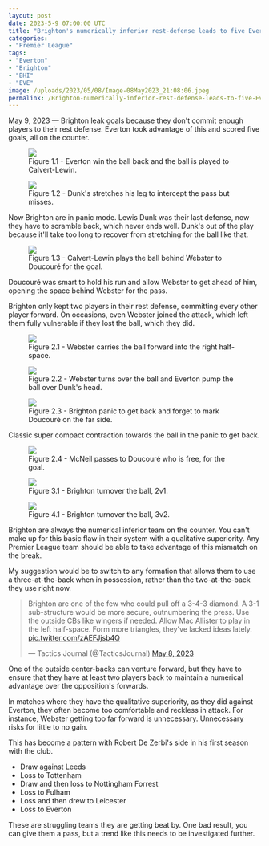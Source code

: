 ```yaml
---
layout: post
date: 2023-5-9 07:00:00 UTC
title: "Brighton's numerically inferior rest-defense leads to five Everton goals on the counter"
categories: 
- "Premier League"
tags: 
- "Everton"
- "Brighton"
- "BHI"
- "EVE"
image: /uploads/2023/05/08/Image-08May2023_21:08:06.jpeg
permalink: /Brighton-numerically-inferior-rest-defense-leads-to-five-Everton-goals-on-the-counter
---
```


May 9, 2023 — Brighton leak goals because they don't commit enough players to their rest defense. Everton took advantage of this and scored five goals, all on the counter.

<figure>
    <img src="https://tacticsjournal.com/uploads/2023/05/08/Image-08May2023_21:07:15.jpeg">
    <figcaption>Figure 1.1 - Everton win the ball back and the ball is played to Calvert-Lewin.</figcaption>
</figure>

<figure>
    <img src="https://tacticsjournal.com/uploads/2023/05/08/Image-08May2023_21:07:33.jpeg">
    <figcaption>Figure 1.2 - Dunk's stretches his leg to intercept the pass but misses.</figcaption>
</figure>

Now Brighton are in panic mode. Lewis Dunk was their last defense, now they have to scramble back, which never ends well. Dunk's out of the play because it'll take too long to recover from stretching for the ball like that.

<figure>
    <img src="https://tacticsjournal.com/uploads/2023/05/08/Image-08May2023_21:07:48.jpeg">
    <figcaption>Figure 1.3 - Calvert-Lewin plays the ball behind Webster to Doucouré for the goal.</figcaption>
</figure>

Doucouré was smart to hold his run and allow Webster to get ahead of him, opening the space behind Webster for the pass.

Brighton only kept two players in their rest defense, committing every other player forward. On occasions, even Webster joined the attack, which left them fully vulnerable if they lost the ball, which they did.

<figure>
    <img src="https://tacticsjournal.com/uploads/2023/05/08/Image-08May2023_21:08:06.jpeg">
    <figcaption>Figure 2.1 - Webster carries the ball forward into the right half-space.</figcaption>
</figure>

<figure>
    <img src="https://tacticsjournal.com/uploads/2023/05/08/Image-08May2023_21:08:25.jpeg">
    <figcaption>Figure 2.2 - Webster turns over the ball and Everton pump the ball over Dunk's head.</figcaption>
</figure>

<figure>
    <img src="https://tacticsjournal.com/uploads/2023/05/08/Image-08May2023_21:08:44.jpeg">
    <figcaption>Figure 2.3 - Brighton panic to get back and forget to mark Doucouré on the far side.</figcaption>
</figure>

Classic super compact contraction towards the ball in the panic to get back.

<figure>
    <img src="https://tacticsjournal.com/uploads/2023/05/08/Image-08May2023_21:09:00.jpeg">
    <figcaption>Figure 2.4 - McNeil passes to Doucouré who is free, for the goal.</figcaption>
</figure>

<figure>
    <img src="https://tacticsjournal.com/uploads/2023/05/08/Image-08May2023_21:09:18.jpeg">
    <figcaption>Figure 3.1 - Brighton turnover the ball, 2v1.</figcaption>
</figure>


<figure>
    <img src="https://tacticsjournal.com/uploads/2023/05/08/Image-08May2023_21:09:40.jpeg">
    <figcaption>Figure 4.1 - Brighton turnover the ball, 3v2.</figcaption>
</figure> 

Brighton are always the numerical inferior team on the counter. You can't make up for this basic flaw in their system with a qualitative superiority. Any Premier League team should be able to take advantage of this mismatch on the break.

My suggestion would be to switch to any formation that allows them to use a three-at-the-back when in possession, rather than the two-at-the-back they use right now.


<blockquote class="twitter-tweet"><p lang="en" dir="ltr">Brighton are one of the few who could pull off a 3-4-3 diamond. A 3-1 sub-structure would be more secure, outnumbering the press. Use the outside CBs like wingers if needed. Allow Mac Allister to play in the left half-space. Form more triangles, they&#39;ve lacked ideas lately. <a href="https://t.co/zAEFJjsb4Q">pic.twitter.com/zAEFJjsb4Q</a></p>&mdash; Tactics Journal (@TacticsJournal) <a href="https://twitter.com/TacticsJournal/status/1655645340417024020?ref_src=twsrc%5Etfw">May 8, 2023</a></blockquote> <script async src="https://platform.twitter.com/widgets.js" charset="utf-8"></script>

One of the outside center-backs can venture forward, but they have to ensure that they have at least two players back to maintain a numerical advantage over the opposition's forwards.

In matches where they have the qualitative superiority, as they did against Everton, they often become too comfortable and reckless in attack. For instance, Webster getting too far forward is unnecessary. Unnecessary risks for little to no gain. 

This has become a pattern with Robert De Zerbi's side in his first season with the club. 

- Draw against Leeds
- Loss to Tottenham
- Draw and then loss to Nottingham Forrest
- Loss to Fulham
- Loss and then drew to Leicester
- Loss to Everton

These are struggling teams they are getting beat by. One bad result, you can give them a pass, but a trend like this needs to be investigated further. 
